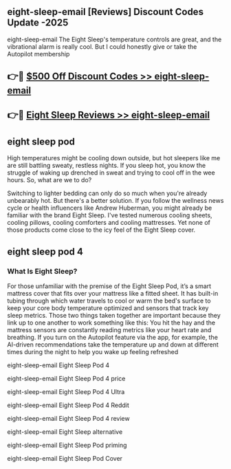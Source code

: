 ## eight-sleep-email [Reviews​] Discount Codes Update -2025

eight-sleep-email The Eight Sleep's temperature controls are great, and the vibrational alarm is really cool. But I could honestly give or take the Autopilot membership

## 👉🔴 [$500 Off Discount Codes >> eight-sleep-email](http://download.freeplayer.one?title=eight-sleep-email&ref=18-ES)

## 👉🔴 [Eight Sleep Reviews >> eight-sleep-email](http://download.freeplayer.one?title=eight-sleep-email&ref=18-ES)

## eight sleep pod

High temperatures might be cooling down outside, but hot sleepers like me are still battling sweaty, restless nights. If you sleep hot, you know the struggle of waking up drenched in sweat and trying to cool off in the wee hours. So, what are we to do?

Switching to lighter bedding can only do so much when you're already unbearably hot. But there's a better solution. If you follow the wellness news cycle or health influencers like Andrew Huberman, you might already be familiar with the brand Eight Sleep. I've tested numerous cooling sheets, cooling pillows, cooling comforters and cooling mattresses. Yet none of those products come close to the icy feel of the Eight Sleep cover.

## eight sleep pod 4

### What Is Eight Sleep?

For those unfamiliar with the premise of the Eight Sleep Pod, it’s a smart mattress cover that fits over your mattress like a fitted sheet. It has built-in tubing through which water travels to cool or warm the bed's surface to keep your core body temperature optimized and sensors that track key sleep metrics. Those two things taken together are important because they link up to one another to work something like this: You hit the hay and the mattress sensors are constantly reading metrics like your heart rate and breathing. If you turn on the Autopilot feature via the app, for example, the AI-driven recommendations take the temperature up and down at different times during the night to help you wake up feeling refreshed

eight-sleep-email Eight Sleep Pod 4

eight-sleep-email Eight Sleep Pod 4 price

eight-sleep-email Eight Sleep Pod 4 Ultra

eight-sleep-email Eight Sleep Pod 4 Reddit

eight-sleep-email Eight Sleep Pod 4 review

eight-sleep-email Eight Sleep alternative

eight-sleep-email Eight Sleep Pod priming

eight-sleep-email Eight Sleep Pod Cover